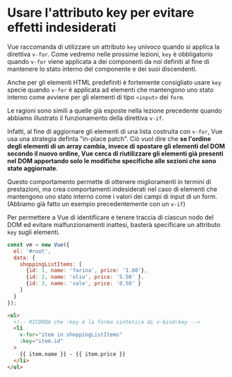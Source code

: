 # Usare l'attributo key per evitare effetti indesiderati

Vue raccomanda di utilizzare un attributo `key` univoco quando si applica la direttiva `v-for`. Come vedremo nelle prossime lezioni, `key` è obbligatorio quando `v-for` viene applicata a dei componenti da noi definiti al fine di mantenere lo stato interno del componente e dei suoi discendenti.

Anche per gli elementi HTML predefiniti è fortemente consigliato usare `key` specie quando `v-for` è applicata ad elementi che mantengono uno stato interno come avviene per gli elementi di tipo `<input>` dei `form`.

Le ragioni sono simili a quelle già esposte nella lezione precedente quando abbiamo illustrato il funzionamento della direttiva `v-if`.

Infatti, al fine di aggiornare gli elementi di una lista costruita con `v-for`, Vue usa una strategia definta "in-place patch". Ciò vuol dire che **se l'ordine degli elementi di un array cambia, invece di spostare gli elementi del DOM secondo il nuovo ordine, Vue cerca di riutilizzare gli elementi già presenti nel DOM apportando solo le modifiche specifiche alle sezioni che sono state aggiornate**.

Questo comportamento permette di ottenere miglioramenti in termini di prestazioni, ma crea comportamenti indesiderati nel caso di elementi che mantengono uno stato interno come i valori dei campi di input di un form. (Abbiamo già fatto un esempio precedentemente con un `v-if`)

Per permettere a Vue di identificare e tenere traccia di ciascun nodo del DOM ed evitare malfunzionamenti inattesi, basterà specificare un attributo `key` sugli elementi.

```javascript
const vm = new Vue({
  el: '#root',
  data: {
    shoppingListItems: [
      {id: 1, name: 'farina', price: '1.00'},
      {id: 2, name: 'olio', price: '5.50' },
      {id: 3, name: 'sale', price: '0.50' }
    ]
  }
});
```

```html
<ul>
  <!-- RICORDA che :key è la forma sintetica di v-bind:key -->
  <li 
    v-for="item in shoppingListItems"
    :key="item.id"
  >
    {{ item.name }} - {{ item.price }}
  </li>
</ul>
```